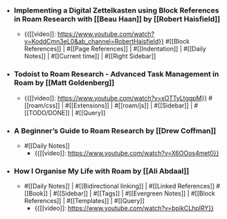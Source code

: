 - ### Implementing a Digital Zettelkasten using Block References in Roam Research with [[Beau Haan]] by [[Robert Haisfield]]
    - {{[[video]]: https://www.youtube.com/watch?v=KoddCmn3eL0&ab_channel=RobertHaisfield}}
      #[[Block References]] | #[[Page References]] | #[[Indentation]] | #[[Daily Notes]] | #[[Current time]] | #[[Right Sidebar]]
- ### Todoist to Roam Research - Advanced Task Management in Roam by [[Matt Goldenberg]]
    - {{[[video]]: https://www.youtube.com/watch?v=xOTTyLtgqpM}}
      #[[roam/css]] | #[[Extensions]] | #[[roam/js]] | #[[Sidebar]] | #[[TODO/DONE]] | #[[Query]]
- ### A Beginner’s Guide to Roam Research by [[Drew Coffman]]
    - #[[Daily Notes]] 
        - {{[[video]]: https://www.youtube.com/watch?v=X6OOos4met0}}
- ### How I Organise My Life with Roam by [[Ali Abdaal]] 
    - #[[Daily Notes]] | #[[Bidirectional linking]] | #[[Linked References]] #[[Book]] | #[[Sidebar]] | #[[Tags]] | #[[Evergreen Notes]] | #[[Block References]] | #[[Templates]] | #[[Query]]
        - {{[[video]]: https://www.youtube.com/watch?v=bpikCLhpIRY}}
          
